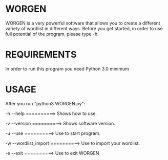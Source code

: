 # WORGEN

WORGEN is a very powerful software that allows you to create a different variety of wordlist in different ways.
Before you get started, in order to use full potential of the program, please type -h. 

# REQUIREMENTS

In order to run this program you need Python 3.0 minimum

# USAGE

After you run  "python3 WORGEN.py":

-h                          --help  ==========> Shows how to use. 

-v                        --version ==========> Shows software version. 

-u                            --use ==========> Use to start program.

-w                                       --wordlist_import ==========> Use to import your wordlist. 

-e                           --exit ==========> Use to exit WORGEN
